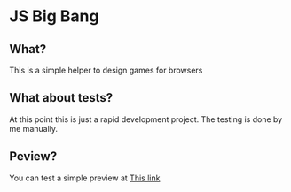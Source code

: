 # JS Big Bang

## What?

This is a simple helper to design games for browsers

## What about tests?

At this point this is just a rapid development project. The testing is done by me manually.

## Peview?

You can test a simple preview at [This link](https://stefanovazzocell.github.io/JSBigBang/src/game.html)
